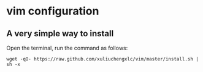 # vim configuration

## A very simple way to install

Open the terminal, run the command as follows:

```
wget -qO- https://raw.github.com/xuliuchengxlc/vim/master/install.sh | sh -x
```
